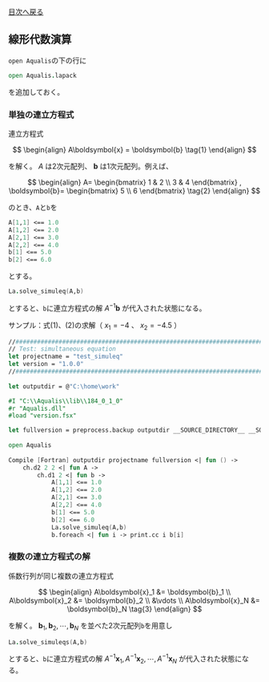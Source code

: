 [目次へ戻る](index.md)
## 線形代数演算

`open Aqualis`の下の行に

```fsharp
open Aqualis.lapack
```

を追加しておく。

### 単独の連立方程式

連立方程式

$$
\begin{align}
A\boldsymbol{x} = \boldsymbol{b}
\tag{1}
\end{align}
$$

を解く。 $A$ は2次元配列、 $\boldsymbol{b}$ は1次元配列。例えば、

$$
\begin{align}
A=
\begin{bmatrix}
1 & 2 \\
3 & 4 
\end{bmatrix}
,
\boldsymbol{b}=
\begin{bmatrix}
5 \\
6 
\end{bmatrix}
\tag{2}
\end{align}
$$

のとき、`A`と`b`を

```fsharp
A[1,1] <== 1.0
A[1,2] <== 2.0
A[2,1] <== 3.0
A[2,2] <== 4.0
b[1] <== 5.0
b[2] <== 6.0
```

とする。

```fsharp
La.solve_simuleq(A,b)
```

とすると、`b`に連立方程式の解 $A^{-1}\boldsymbol{b}$ が代入された状態になる。

サンプル：式(1)、(2)の求解（ $x_1=-4$ 、 $x_2=-4.5$ ）

```fsharp
//#############################################################################
// Test: simultaneous equation
let projectname = "test_simuleq"
let version = "1.0.0"
//#############################################################################
 
let outputdir = @"C:\home\work"

#I "C:\\Aqualis\\lib\\184_0_1_0"
#r "Aqualis.dll"
#load "version.fsx"

let fullversion = preprocess.backup outputdir __SOURCE_DIRECTORY__ __SOURCE_FILE__ projectname version
 
open Aqualis
 
Compile [Fortran] outputdir projectname fullversion <| fun () ->
    ch.d2 2 2 <| fun A ->
        ch.d1 2 <| fun b ->
            A[1,1] <== 1.0
            A[1,2] <== 2.0
            A[2,1] <== 3.0
            A[2,2] <== 4.0
            b[1] <== 5.0
            b[2] <== 6.0
            La.solve_simuleq(A,b)
            b.foreach <| fun i -> print.cc i b[i]
```

### 複数の連立方程式の解

係数行列が同じ複数の連立方程式

$$
\begin{align}
A\boldsymbol{x}_1 &= \boldsymbol{b}_1 \\
A\boldsymbol{x}_2 &= \boldsymbol{b}_2 \\
&\vdots \\
A\boldsymbol{x}_N &= \boldsymbol{b}_N
\tag{3}
\end{align}
$$

を解く。 $\boldsymbol{b}_1, \boldsymbol{b}_2, \cdots, \boldsymbol{b}_N$ を並べた2次元配列`b`を用意し

```fsharp
La.solve_simuleqs(A,b)
```

とすると、`b`に連立方程式の解 $A^{-1}\boldsymbol{x}_1, A^{-1}\boldsymbol{x}_2, \cdots, A^{-1}\boldsymbol{x}_N$ が代入された状態になる。
